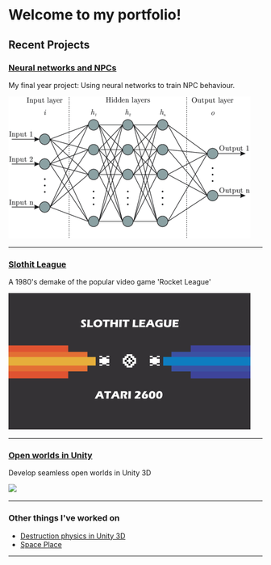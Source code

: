# Welcome to my portfolio!

## Recent Projects 

### [Neural networks and NPCs](OrganicNonPlayableCharacters.md)
My final year project: Using neural networks to train NPC behaviour.

<img src="images/nn.png">

---

### [Slothit League](/Slothit-League.md)

A 1980's demake of the popular video game 'Rocket League'

<img src="images/sloth_thumb.png">

---

### [Open worlds in Unity](/OpenWorldsInUnity.md)
Develop seamless open worlds in Unity 3D

<img src="http://i3.ytimg.com/vi/nOdQnMDJMpI/hqdefault.jpg">

---

### Other things I've worked on

- [Destruction physics in Unity 3D](/DestructionPhysics.md)
- [Space Place](/SpacePlaceProject.md)

---
